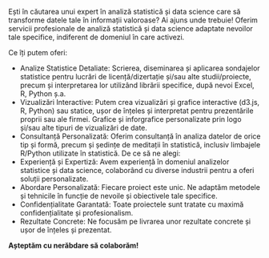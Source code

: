 Ești în căutarea unui expert în analiză statistică și data science care să transforme datele tale în informații valoroase? Ai ajuns unde trebuie! Oferim servicii profesionale de analiză statistică și data science adaptate nevoilor tale specifice, indiferent de domeniul în care activezi.

Ce îți putem oferi:

- Analize Statistice Detaliate: Scrierea, diseminarea și aplicarea sondajelor statistice pentru lucrări de licență/dizertație și/sau alte studii/proiecte, precum și interpretarea lor utilizând librării specifice, după nevoi Excel, R, Python ș.a.
- Vizualizări Interactive: Putem crea vizualizări și grafice interactive (d3.js, R, Python) sau statice, ușor de înțeles și interpretat pentru prezentările proprii sau ale firmei. Grafice și inforgrafice personalizate prin logo și/sau alte tipuri de vizualizări de date.
- Consultanță Personalizată: Oferim consultanță în analiza datelor de orice tip și formă, precum și ședințe de meditații în statistică, inclusiv limbajele R/Python utilizate în statistică.
De ce să ne alegi:
- Experiență și Expertiză: Avem experiență în domeniul analizelor statistice și data science, colaborând cu diverse industrii pentru a oferi soluții personalizate.
- Abordare Personalizată: Fiecare proiect este unic. Ne adaptăm metodele și tehnicile în funcție de nevoile și obiectivele tale specifice.
- Confidențialitate Garantată: Toate proiectele sunt tratate cu maximă confidențialitate și profesionalism.
- Rezultate Concrete: Ne focusăm pe livrarea unor rezultate concrete și ușor de înțeles și prezentat.


**Așteptăm cu nerăbdare să colaborăm!**
